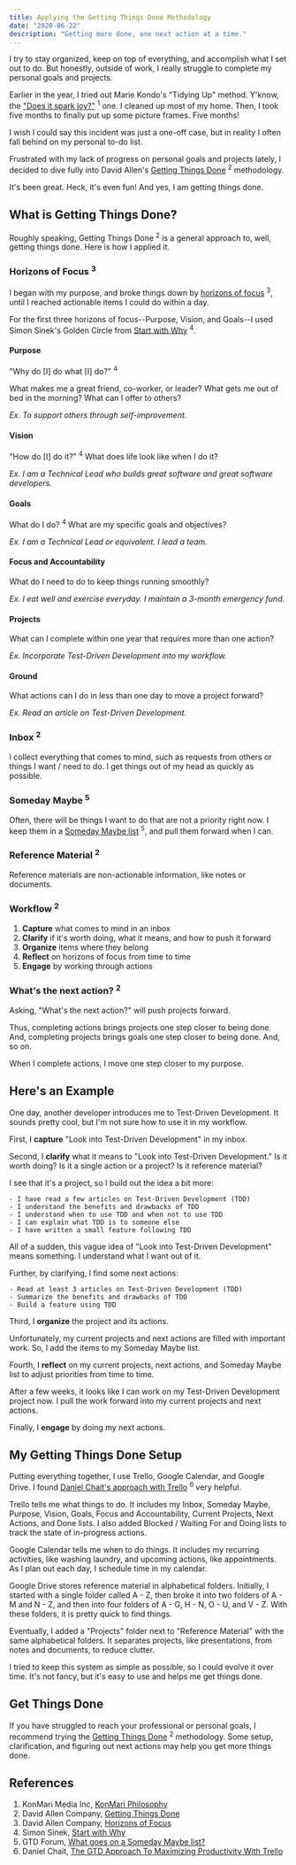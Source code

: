```yaml
---
title: Applying the Getting Things Done Methodology
date: "2020-06-22"
description: "Getting more done, one next action at a time."
---
```


I try to stay organized, keep on top of everything, and accomplish what I set out to do. But honestly, outside of work, I really struggle to complete my personal goals and projects.

Earlier in the year, I tried out Marie Kondo's "Tidying Up" method. Y'know, the ["Does it spark joy?"](https://konmari.com/category/konmari-philosophy/) <sup>1</sup> one. I cleaned up most of my home. Then, I took five months to finally put up some picture frames. Five months!

I wish I could say this incident was just a one-off case, but in reality I often fall behind on my personal to-do list.

Frustrated with my lack of progress on personal goals and projects lately, I decided to dive fully into David Allen's [Getting Things Done](https://gettingthingsdone.com/what-is-gtd/) <sup>2</sup> methodology.

It's been great. Heck, it's even fun! And yes, I am getting things done.

## What is Getting Things Done?

Roughly speaking, Getting Things Done <sup>2</sup> is a general approach to, well, getting things done. Here is how I applied it.

<h3>Horizons of Focus <sup>3</sup></h3>

I began with my purpose, and broke things down by [horizons of focus](https://gettingthingsdone.com/wp-content/uploads/2014/10/2016-Levels-of-Your-Work.pdf) <sup>3</sup>, until I reached actionable items I could do within a day.

For the first three horizons of focus--Purpose, Vision, and Goals--I used Simon Sinek's Golden Circle from [Start with Why](https://youtu.be/IPYeCltXpxw) <sup>4</sup>.

#### Purpose

"Why do [I] do what [I] do?" <sup>4</sup>

What makes me a great friend, co-worker, or leader? What gets me out of bed in the morning? What can I offer to others?

*Ex. To support others through self-improvement.*

#### Vision

"How do [I] do it?" <sup>4</sup> What does life look like when I do it?

*Ex. I am a Technical Lead who builds great software and great software developers.*

#### Goals

What do I do? <sup>4</sup> What are my specific goals and objectives?

*Ex. I am a Technical Lead or equivalent. I lead a team.*

#### Focus and Accountability

What do I need to do to keep things running smoothly?

*Ex. I eat well and exercise everyday. I maintain a 3-month emergency fund.*

#### Projects

What can I complete within one year that requires more than one action?

*Ex. Incorporate Test-Driven Development into my workflow.*

#### Ground

What actions can I do in less than one day to move a project forward?

*Ex. Read an article on Test-Driven Development.*

<h3>Inbox <sup>2</sup></h3>

I collect everything that comes to mind, such as requests from others or things I want / need to do. I get things out of my head as quickly as possible.

<h3>Someday Maybe <sup>5</sup></h3>

Often, there will be things I want to do that are not a priority right now. I keep them in a [Someday Maybe list](https://gettingthingsdone.com/2010/10/what-goes-on-a-someday-maybe-list/) <sup>5</sup>, and pull them forward when I can.

<h3>Reference Material <sup>2</sup></h3>
Reference materials are non-actionable information, like notes or documents.

<h3>Workflow <sup>2</sup></h3>

1. **Capture** what comes to mind in an inbox
2. **Clarify** if it's worth doing, what it means, and how to push it forward
3. **Organize** items where they belong
4. **Reflect** on horizons of focus from time to time
5. **Engage** by working through actions

<h3>What's the next action? <sup>2</sup></h3>

Asking, "What's the next action?" will push projects forward.

Thus, completing actions brings projects one step closer to being done. And, completing projects brings goals one step closer to being done. And, so on.

When I complete actions, I move one step closer to my purpose.

## Here's an Example

One day, another developer introduces me to Test-Driven Development. It sounds pretty cool, but I'm not sure how to use it in my workflow.

First, I **capture** "Look into Test-Driven Development" in my inbox.

Second, I **clarify** what it means to "Look into Test-Driven Development." Is it worth doing? Is it a single action or a project? Is it reference material?

I see that it's a project, so I build out the idea a bit more:

```
- I have read a few articles on Test-Driven Development (TDD)
- I understand the benefits and drawbacks of TDD
- I understand when to use TDD and when not to use TDD
- I can explain what TDD is to someone else
- I have written a small feature following TDD
```

All of a sudden, this vague idea of "Look into Test-Driven Development" means something. I understand what I want out of it.

Further, by clarifying, I find some next actions:

```
- Read at least 3 articles on Test-Driven Development (TDD)
- Summarize the benefits and drawbacks of TDD
- Build a feature using TDD
```

Third, I **organize** the project and its actions.

Unfortunately, my current projects and next actions are filled with important work. So, I add the items to my Someday Maybe list.

Fourth, I **reflect** on my current projects, next actions, and Someday Maybe list to adjust priorities from time to time.

After a few weeks, it looks like I can work on my Test-Driven Development project now. I pull the work forward into my current projects and next actions.

Finally, I **engage** by doing my next actions.

## My Getting Things Done Setup

Putting everything together, I use Trello, Google Calendar, and Google Drive. I found [Daniel Chait's approach with Trello](https://blog.trello.com/gtd-getting-things-done-maximizing-productivity-trello) <sup>6</sup> very helpful.

Trello tells me what things to do. It includes my Inbox, Someday Maybe, Purpose, Vision, Goals, Focus and Accountability, Current Projects, Next Actions, and Done lists. I also added Blocked / Waiting For and Doing lists to track the state of in-progress actions.

Google Calendar tells me when to do things. It includes my recurring activities, like washing laundry, and upcoming actions, like appointments. As I plan out each day, I schedule time in my calendar.

Google Drive stores reference material in alphabetical folders. Initially, I started with a single folder called A - Z, then broke it into two folders of A - M and N - Z, and then into four folders of A - G, H - N, O - U, and V - Z. With these folders, it is pretty quick to find things.

Eventually, I added a "Projects" folder next to "Reference Material" with the same alphabetical folders. It separates projects, like presentations, from notes and documents, to reduce clutter.

I tried to keep this system as simple as possible, so I could evolve it over time. It's not fancy, but it's easy to use and helps me get things done.

## Get Things Done

If you have struggled to reach your professional or personal goals, I recommend trying the [Getting Things Done](https://gettingthingsdone.com/what-is-gtd/) <sup>2</sup> methodology. Some setup, clarification, and figuring out next actions may help you get more things done.

## References

1. KonMari Media Inc, [KonMari Philosophy](https://konmari.com/category/konmari-philosophy/)
2. David Allen Company, [Getting Things Done](https://gettingthingsdone.com/what-is-gtd/)
3. David Allen Company, [Horizons of Focus](https://gettingthingsdone.com/what-is-gtd/)
4. Simon Sinek, [Start with Why](https://youtu.be/IPYeCltXpxw)
5. GTD Forum, [What goes on a Someday Maybe list?](https://gettingthingsdone.com/2010/10/what-goes-on-a-someday-maybe-list/)
6. Daniel Chait, [The GTD Approach To Maximizing Productivity With Trello](https://blog.trello.com/gtd-getting-things-done-maximizing-productivity-trello)
